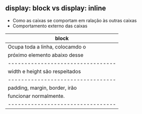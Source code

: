 ## display: block vs display: inline

- Como as caixas se comportam em ralação às outras caixas
- Comportamento externo das caixas

| **block**                         |
| --------------------------------- |
| Ocupa toda a linha, colocamdo o   |
| próximo elemento abaixo desse     |
| --------------------------------- |
| width e height são respeitados    |  
| --------------------------------- |   
| padding, margin, border, irão     |
| funcionar normalmente.            |
| --------------------------------- |